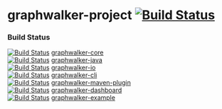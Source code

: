 graphwalker-project [![Build Status](https://travis-ci.org/GraphWalker/graphwalker-project.svg?branch=master)](https://travis-ci.org/GraphWalker/graphwalker-project)
===================
### Build Status
[![Build Status](https://travis-ci.org/GraphWalker/graphwalker-core.svg?branch=master)](https://travis-ci.org/GraphWalker/graphwalker-core) [graphwalker-core](https://github.com/GraphWalker/graphwalker-core)
<br/>[![Build Status](https://travis-ci.org/GraphWalker/graphwalker-java.svg?branch=master)](https://travis-ci.org/GraphWalker/graphwalker-java) [graphwalker-java](https://github.com/GraphWalker/graphwalker-java)
<br/>[![Build Status](https://travis-ci.org/GraphWalker/graphwalker-io.svg?branch=master)](https://travis-ci.org/GraphWalker/graphwalker-io) [graphwalker-io](https://github.com/GraphWalker/graphwalker-io)
<br/>[![Build Status](https://travis-ci.org/GraphWalker/graphwalker-cli.svg?branch=master)](https://travis-ci.org/GraphWalker/graphwalker-cli) [graphwalker-cli](https://github.com/GraphWalker/graphwalker-cli)
<br/>[![Build Status](https://travis-ci.org/GraphWalker/graphwalker-maven-plugin.svg?branch=master)](https://travis-ci.org/GraphWalker/graphwalker-maven-plugin) [graphwalker-maven-plugin](https://github.com/GraphWalker/graphwalker-maven-plugin)
<br/>[![Build Status](https://travis-ci.org/GraphWalker/graphwalker-dashboard.svg?branch=master)](https://travis-ci.org/GraphWalker/graphwalker-dashboard) [graphwalker-dashboard](https://github.com/GraphWalker/graphwalker-dashboard)
<br/>[![Build Status](https://travis-ci.org/GraphWalker/graphwalker-example.svg?branch=master)](https://travis-ci.org/GraphWalker/graphwalker-example) [graphwalker-example](https://github.com/GraphWalker/graphwalker-example)
        
